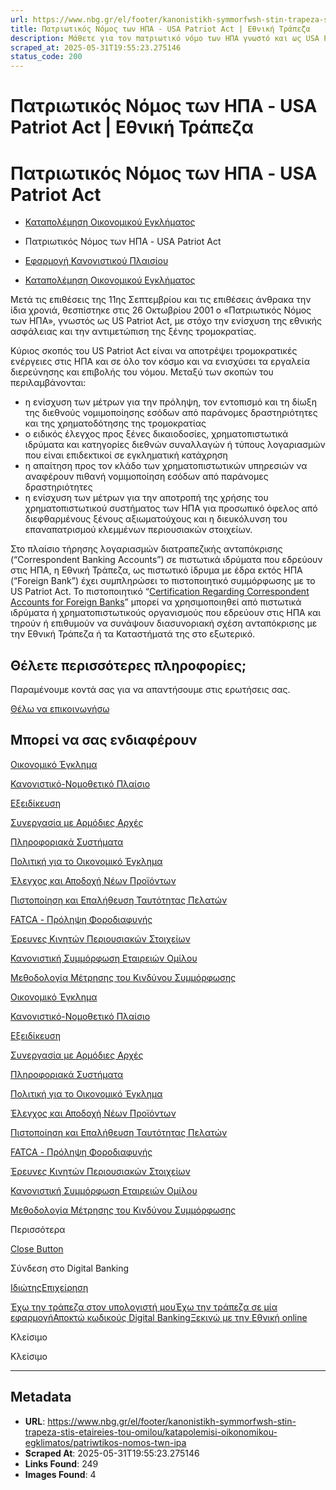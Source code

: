 ```yaml
---
url: https://www.nbg.gr/el/footer/kanonistikh-symmorfwsh-stin-trapeza-stis-etaireies-tou-omilou/katapolemisi-oikonomikou-egklimatos/patriwtikos-nomos-twn-ipa
title: Πατριωτικός Νόμος των ΗΠΑ - USA Patriot Act | Εθνική Τράπεζα
description: Μάθετε για τον πατριωτικό νόμο των ΗΠΑ γνωστό και ως USA Patriot Act. Βρείτε περισσότερες πληροφορίες στο site της Εθνικής Τράπεζας!
scraped_at: 2025-05-31T19:55:23.275146
status_code: 200
---
```


# Πατριωτικός Νόμος των ΗΠΑ - USA Patriot Act | Εθνική Τράπεζα

# Πατριωτικός Νόμος των ΗΠΑ - USA Patriot Act

  * [Καταπολέμηση Οικονομικού Εγκλήματος](/el/footer/kanonistikh-symmorfwsh-stin-trapeza-stis-etaireies-tou-omilou/katapolemisi-oikonomikou-egklimatos)
  * Πατριωτικός Νόμος των ΗΠΑ - USA Patriot Act 

  * [Εφαρμογή Κανονιστικού Πλαισίου](/el/footer/kanonistikh-symmorfwsh-stin-trapeza-stis-etaireies-tou-omilou/efarmogh-kanonistikou-plaisiou)
  * [Καταπολέμηση Οικονομικού Εγκλήματος](/el/footer/kanonistikh-symmorfwsh-stin-trapeza-stis-etaireies-tou-omilou/katapolemisi-oikonomikou-egklimatos)

Μετά τις επιθέσεις της 11ης Σεπτεμβρίου και τις επιθέσεις άνθρακα την ίδια χρονιά, θεσπίστηκε στις 26 Οκτωβρίου 2001 ο «Πατριωτικός Νόμος των ΗΠΑ», γνωστός ως US Patriot Act, με στόχο την ενίσχυση της εθνικής ασφάλειας και την αντιμετώπιση της ξένης τρομοκρατίας.

Κύριος σκοπός του US Patriot Act είναι να αποτρέψει τρομοκρατικές ενέργειες στις ΗΠΑ και σε όλο τον κόσμο και να ενισχύσει τα εργαλεία διερεύνησης και επιβολής του νόμου. Μεταξύ των σκοπών του περιλαμβάνονται:

  * η ενίσχυση των μέτρων για την πρόληψη, τον εντοπισμό και τη δίωξη της διεθνούς νομιμοποίησης εσόδων από παράνομες δραστηριότητες και της χρηματοδότησης της τρομοκρατίας
  * ο ειδικός έλεγχος προς ξένες δικαιοδοσίες, χρηματοπιστωτικά ιδρύματα και κατηγορίες διεθνών συναλλαγών ή τύπους λογαριασμών που είναι επιδεκτικοί σε εγκληματική κατάχρηση
  * η απαίτηση προς τον κλάδο των χρηματοπιστωτικών υπηρεσιών να αναφέρουν πιθανή νομιμοποίηση εσόδων από παράνομες δραστηριότητες
  * η ενίσχυση των μέτρων για την αποτροπή της χρήσης του χρηματοπιστωτικού συστήματος των ΗΠΑ για προσωπικό όφελος από διεφθαρμένους ξένους αξιωματούχους και η διευκόλυνση του επαναπατρισμού κλεμμένων περιουσιακών στοιχείων.

Στο πλαίσιο τήρησης λογαριασμών διατραπεζικής ανταπόκρισης (“Correspondent Banking Accounts”) σε πιστωτικά ιδρύματα που εδρεύουν στις ΗΠΑ, η Εθνική Τράπεζα, ως πιστωτικό ίδρυμα με έδρα εκτός ΗΠΑ (“Foreign Bank”) έχει συμπληρώσει το πιστοποιητικό συμμόρφωσης με το US Patriot Act. To πιστοποιητικό “[Certification Regarding Correspondent Accounts for Foreign Banks](https://www.nbg.gr/-/jssmedia/Files/Footer/Financial-Institutions/usa-patriot-act-certificate-2023-hidden-signature.pdf?rev=4bac5922b7c34779b1b6d98238efe468&hash=A79B2894CC90C94F9A8A8C366B64CCE3)” μπορεί να χρησιμοποιηθεί από πιστωτικά ιδρύματα ή χρηματοπιστωτικούς οργανισμούς που εδρεύουν στις ΗΠΑ και τηρούν ή επιθυμούν να συνάψουν διασυνοριακή σχέση ανταπόκρισης με την Εθνική Τράπεζα ή τα Καταστήματά της στο εξωτερικό.

## Θέλετε περισσότερες πληροφορίες;

Παραμένουμε κοντά σας για να απαντήσουμε στις ερωτήσεις σας.

[Θέλω να επικοινωνήσω](/el/footer/epikoinwnia)

## Μπορεί να σας ενδιαφέρουν

[Οικονομικό Έγκλημα](/el/footer/kanonistikh-symmorfwsh-stin-trapeza-stis-etaireies-tou-omilou/katapolemisi-oikonomikou-egklimatos/oikonomiko-egklima)

[Κανονιστικό-Νομοθετικό Πλαίσιο](/el/footer/kanonistikh-symmorfwsh-stin-trapeza-stis-etaireies-tou-omilou/katapolemisi-oikonomikou-egklimatos/kanonistiko-nomothetiko-plaisio)

[Εξειδίκευση](/el/footer/kanonistikh-symmorfwsh-stin-trapeza-stis-etaireies-tou-omilou/katapolemisi-oikonomikou-egklimatos/ekseidikeusi)

[Συνεργασία με Αρμόδιες Αρχές](/el/footer/kanonistikh-symmorfwsh-stin-trapeza-stis-etaireies-tou-omilou/katapolemisi-oikonomikou-egklimatos/sunergasia-me-armodies-arxes)

[Πληροφοριακά Συστήματα](/el/footer/kanonistikh-symmorfwsh-stin-trapeza-stis-etaireies-tou-omilou/katapolemisi-oikonomikou-egklimatos/pliroforiaka-sustimata)

[Πολιτική για το Οικονομικό Έγκλημα](/el/footer/kanonistikh-symmorfwsh-stin-trapeza-stis-etaireies-tou-omilou/katapolemisi-oikonomikou-egklimatos/politiki-gia-to-oikonomiko-egklima)

[Έλεγχος και Αποδοχή Νέων Προϊόντων](/el/footer/kanonistikh-symmorfwsh-stin-trapeza-stis-etaireies-tou-omilou/katapolemisi-oikonomikou-egklimatos/elegxos-apodoxi-newn-proiontwn)

[Πιστοποίηση και Επαλήθευση Ταυτότητας Πελατών](/el/footer/kanonistikh-symmorfwsh-stin-trapeza-stis-etaireies-tou-omilou/katapolemisi-oikonomikou-egklimatos/pistopoihsi-epalitheusi-tautotias-pelatwn)

[FATCA - Πρόληψη Φοροδιαφυγής](/el/footer/kanonistikh-symmorfwsh-stin-trapeza-stis-etaireies-tou-omilou/katapolemisi-oikonomikou-egklimatos/fatca-prolipsi-forodiafugis)

[Έρευνες Κινητών Περιουσιακών Στοιχείων](/el/footer/kanonistikh-symmorfwsh-stin-trapeza-stis-etaireies-tou-omilou/katapolemisi-oikonomikou-egklimatos/ereunes-kinitwn-perousiakwn-stoixeiwn-ofeilwn)

[Κανονιστική Συμμόρφωση Εταιρειών Ομίλου](/el/footer/kanonistikh-symmorfwsh-stin-trapeza-stis-etaireies-tou-omilou/katapolemisi-oikonomikou-egklimatos/kanonistiki-summorfwsi-etaireiwn-omilou)

[Μεθοδολογία Μέτρησης του Κινδύνου Συμμόρφωσης](/el/footer/kanonistikh-symmorfwsh-stin-trapeza-stis-etaireies-tou-omilou/katapolemisi-oikonomikou-egklimatos/methodologia-ergaleia-metrisis-kindinou-summorfwsis)

[Οικονομικό Έγκλημα](/el/footer/kanonistikh-symmorfwsh-stin-trapeza-stis-etaireies-tou-omilou/katapolemisi-oikonomikou-egklimatos/oikonomiko-egklima)

[Κανονιστικό-Νομοθετικό Πλαίσιο](/el/footer/kanonistikh-symmorfwsh-stin-trapeza-stis-etaireies-tou-omilou/katapolemisi-oikonomikou-egklimatos/kanonistiko-nomothetiko-plaisio)

[Εξειδίκευση](/el/footer/kanonistikh-symmorfwsh-stin-trapeza-stis-etaireies-tou-omilou/katapolemisi-oikonomikou-egklimatos/ekseidikeusi)

[Συνεργασία με Αρμόδιες Αρχές](/el/footer/kanonistikh-symmorfwsh-stin-trapeza-stis-etaireies-tou-omilou/katapolemisi-oikonomikou-egklimatos/sunergasia-me-armodies-arxes)

[Πληροφοριακά Συστήματα](/el/footer/kanonistikh-symmorfwsh-stin-trapeza-stis-etaireies-tou-omilou/katapolemisi-oikonomikou-egklimatos/pliroforiaka-sustimata)

[Πολιτική για το Οικονομικό Έγκλημα](/el/footer/kanonistikh-symmorfwsh-stin-trapeza-stis-etaireies-tou-omilou/katapolemisi-oikonomikou-egklimatos/politiki-gia-to-oikonomiko-egklima)

[Έλεγχος και Αποδοχή Νέων Προϊόντων](/el/footer/kanonistikh-symmorfwsh-stin-trapeza-stis-etaireies-tou-omilou/katapolemisi-oikonomikou-egklimatos/elegxos-apodoxi-newn-proiontwn)

[Πιστοποίηση και Επαλήθευση Ταυτότητας Πελατών](/el/footer/kanonistikh-symmorfwsh-stin-trapeza-stis-etaireies-tou-omilou/katapolemisi-oikonomikou-egklimatos/pistopoihsi-epalitheusi-tautotias-pelatwn)

[FATCA - Πρόληψη Φοροδιαφυγής](/el/footer/kanonistikh-symmorfwsh-stin-trapeza-stis-etaireies-tou-omilou/katapolemisi-oikonomikou-egklimatos/fatca-prolipsi-forodiafugis)

[Έρευνες Κινητών Περιουσιακών Στοιχείων](/el/footer/kanonistikh-symmorfwsh-stin-trapeza-stis-etaireies-tou-omilou/katapolemisi-oikonomikou-egklimatos/ereunes-kinitwn-perousiakwn-stoixeiwn-ofeilwn)

[Κανονιστική Συμμόρφωση Εταιρειών Ομίλου](/el/footer/kanonistikh-symmorfwsh-stin-trapeza-stis-etaireies-tou-omilou/katapolemisi-oikonomikou-egklimatos/kanonistiki-summorfwsi-etaireiwn-omilou)

[Μεθοδολογία Μέτρησης του Κινδύνου Συμμόρφωσης](/el/footer/kanonistikh-symmorfwsh-stin-trapeza-stis-etaireies-tou-omilou/katapolemisi-oikonomikou-egklimatos/methodologia-ergaleia-metrisis-kindinou-summorfwsis)

Περισσότερα

[Close Button](#)

Σύνδεση στο Digital Banking

[Ιδιώτης](https://ibank.nbg.gr/web/?loginType=retail)[Επιχείρηση](https://ibank.nbg.gr/web/?loginType=corporate)

[Έχω την τράπεζα στον υπολογιστή μου](/el/idiwtes/kathimerines-sunallages/digital-banking/internet-banking)[Έχω την τράπεζα σε μία εφαρμογή](/el/idiwtes/kathimerines-sunallages/digital-banking/mobile-banking)[Αποκτώ κωδικούς Digital Banking](/el/idiwtes/kathimerines-sunallages/digital-banking/dunatotites-internet-mobile-banking/ekdosi-kwdikwn-digital-banking)[Ξεκινώ με την Εθνική online](/el/idiwtes/kathimerines-sunallages/digital-banking/ksekiniste-me-thn-ethniki-online)

Κλείσιμο

Κλείσιμο

---

## Metadata

- **URL**: https://www.nbg.gr/el/footer/kanonistikh-symmorfwsh-stin-trapeza-stis-etaireies-tou-omilou/katapolemisi-oikonomikou-egklimatos/patriwtikos-nomos-twn-ipa
- **Scraped At**: 2025-05-31T19:55:23.275146
- **Links Found**: 249
- **Images Found**: 4
